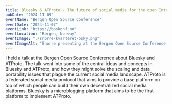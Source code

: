 ```yaml
---
title: Bluesky & ATProto - The future of social media for the open Internet
pubDate: "2024-11-09"
eventName: "Bergen Open Source Conference"
eventDate: "2024-11-07"
eventLink: "https://boskonf.no"
eventLocation: "Bergen, Norway"
eventImage: "./snorre-kvarteret-bsky.png"
eventImageAlt: "Snorre presenting at the Bergen Open Source Conference in front of a blue background with the Bluesky logo"
---
```


I held a talk at the Bergen Open Source Conference about Bluesky and ATProto.
The talk went into some of the central ideas and concepts in Bluesky and ATProto, and how they might solve the scaling and data portability issues that plague the current social media landscape.
ATProto is a federated social media protocol that aims to provide a base platform on top of which people can build their own decentralized social media platforms.
Bluesky is a microblogging platform that aims to be the first platform to implement ATProto.
